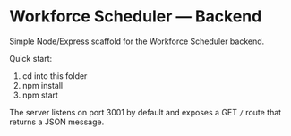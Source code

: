 # Workforce Scheduler — Backend

Simple Node/Express scaffold for the Workforce Scheduler backend.

Quick start:

1. cd into this folder
2. npm install
3. npm start

The server listens on port 3001 by default and exposes a GET `/` route that returns a JSON message.
